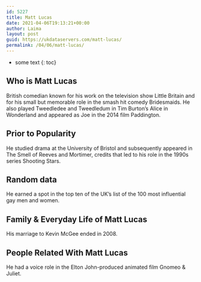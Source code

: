 ```yaml
---
id: 5227
title: Matt Lucas
date: 2021-04-06T19:13:21+00:00
author: Laima
layout: post
guid: https://ukdataservers.com/matt-lucas/
permalink: /04/06/matt-lucas/
---
```


* some text
{: toc}


## Who is Matt Lucas
                  
                  
                  
British comedian known for his work on the television show Little Britain and for his small but memorable role in the smash hit comedy Bridesmaids. He also played Tweedledee and Tweedledum in Tim Burton&#8217;s Alice in Wonderland and appeared as Joe in the 2014 film Paddington.
                  
              
            
              
            
                
                
                
## Prior to Popularity
                  
                  
                  
He studied drama at the University of Bristol and subsequently appeared in The Smell of Reeves and Mortimer, credits that led to his role in the 1990s series Shooting Stars.
                  
              
            
              
            
                
                
                
## Random data
                  
                  
                  
He earned a spot in the top ten of the UK&#8217;s list of the 100 most influential gay men and women.
                  
              
            
              
            
                
                
                
## Family & Everyday Life of Matt Lucas
                  
                  
                  
His marriage to Kevin McGee ended in 2008.
                  
              
            
              
            
                
                
                
## People Related With Matt Lucas
                  
                  
                  
He had a voice role in the Elton John-produced animated film Gnomeo & Juliet.
                  
              
            
              
            
                
              
            
              
              
            
            
              
            
          
          
          